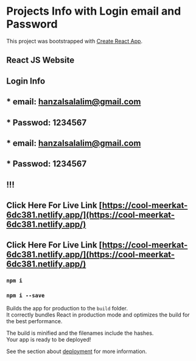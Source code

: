 # Projects Info with Login email and Password

This project was bootstrapped with [Create React App](https://github.com/facebook/create-react-app).

## React JS Website

## Login Info

## * email: hanzalsalalim@gmail.com
## * Passwod: 1234567

## * email: hanzalsalalim@gmail.com
## * Passwod: 1234567

## !!!

## Click Here For Live Link [https://cool-meerkat-6dc381.netlify.app/](https://cool-meerkat-6dc381.netlify.app/)
## Click Here For Live Link [https://cool-meerkat-6dc381.netlify.app/](https://cool-meerkat-6dc381.netlify.app/)




### `npm i`
### `npm i --save`

Builds the app for production to the `build` folder.\
It correctly bundles React in production mode and optimizes the build for the best performance.

The build is minified and the filenames include the hashes.\
Your app is ready to be deployed!

See the section about [deployment](https://facebook.github.io/create-react-app/docs/deployment) for more information.

